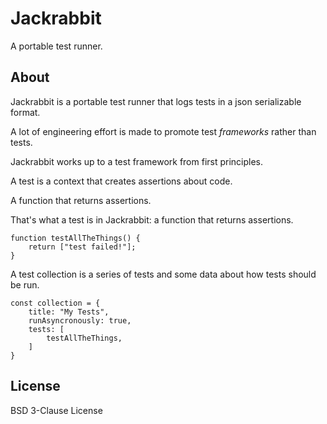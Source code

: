 # Jackrabbit

A portable test runner.

## About

Jackrabbit is a portable test runner that logs tests in a json serializable
format.

A lot of engineering effort is made to promote test _frameworks_ rather than tests.

Jackrabbit works up to a test framework from first principles.

A test is a context that creates assertions about code.

A function that returns assertions.

That's what a test is in Jackrabbit: a function that returns assertions.

```JS
function testAllTheThings() {
    return ["test failed!"];
}
```

A test collection is a series of tests and some data about how tests should be run.

```JS
const collection = {
    title: "My Tests",
    runAsyncronously: true,
    tests: [
        testAllTheThings,
    ]
}
```



## License

BSD 3-Clause License
